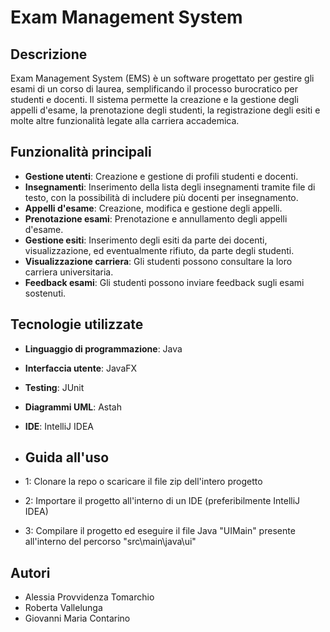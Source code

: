# Exam Management System

## Descrizione
Exam Management System (EMS) è un software progettato per gestire gli esami di un corso di laurea, semplificando il processo burocratico per studenti e docenti. Il sistema permette la creazione e la gestione degli appelli d'esame, la prenotazione degli studenti, la registrazione degli esiti e molte altre funzionalità legate alla carriera accademica.

## Funzionalità principali
- **Gestione utenti**: Creazione e gestione di profili studenti e docenti.
- **Insegnamenti**: Inserimento della lista degli insegnamenti tramite file di testo, con la possibilità di includere più docenti per insegnamento.
- **Appelli d'esame**: Creazione, modifica e gestione degli appelli.
- **Prenotazione esami**: Prenotazione e annullamento degli appelli d'esame.
- **Gestione esiti**: Inserimento degli esiti da parte dei docenti, visualizzazione, ed eventualmente rifiuto, da parte degli studenti.
- **Visualizzazione carriera**: Gli studenti possono consultare la loro carriera universitaria.
- **Feedback esami**: Gli studenti possono inviare feedback sugli esami sostenuti.

## Tecnologie utilizzate
- **Linguaggio di programmazione**: Java
- **Interfaccia utente**: JavaFX
- **Testing**: JUnit
- **Diagrammi UML**: Astah
- **IDE**: IntelliJ IDEA

- ## Guida all'uso
- 1: Clonare la repo o scaricare il file zip dell'intero progetto
- 2: Importare il progetto all'interno di un IDE (preferibilmente IntelliJ IDEA)
- 3: Compilare il progetto ed eseguire il file Java "UIMain" presente all'interno del percorso "src\main\java\ui"

## Autori
- Alessia Provvidenza Tomarchio
- Roberta Vallelunga
- Giovanni Maria Contarino


